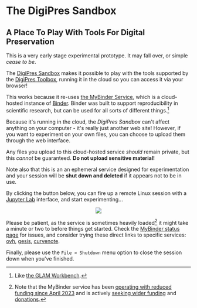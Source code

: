 # The DigiPres Sandbox
## A Place To Play With Tools For Digital Preservation

<div class="warning">

This is a very early stage experimental prototype. It may fall over, or simple _cease to be_.

</div>

The [DigiPres Sandbox](https://github.com/digipres/sandbox) makes it possible to play with the tools supported by the [DigiPres Toolbox](https://github.com/digipres/toolbox), running it in the cloud so you can access it via your browser!

This works because it re-uses [the MyBinder Service](https://mybinder.org/), which is a cloud-hosted instance of [Binder](https://jupyter.org/binder). Binder was built to support reproducibility in scientific research, but can be used for all sorts of different things.[^1]

<div class="caution">

Because it's running in the cloud, the _DigiPres Sandbox_ can't affect anything on your computer - it's really just another web site!  However, if you want to experiment on your own files, you can choose to upload them through the web interface.

Any files you upload to this cloud-hosted service _should_ remain private, but this _cannot_ be guaranteed. __Do not upload sensitive material!__

Note also that this is an an ephemeral service designed for experimentation and your session will be __shut down and deleted__ if it appears not to be in use.

</div>

<div class="tip" label="Launch the DigiPres Sandbox!">

By clicking the button below, you can fire up a remote Linux session with a <a href="https://jupyter.org/">Jupyter Lab</a> interface, and start experimenting...

<p style="text-align: center;">
<a href="https://mybinder.org/v2/gh/digipres/sandbox/master" target="_blank" rel="noopener"><img src="https://mybinder.org/badge_logo.svg" style="max-width: 100%; vertical-align: middle;"></a>
</p>

Please be patient, as the service is sometimes heavily loaded[^2] it might take a minute or two to before things get started. Check the [MyBinder status page](https://mybinder.readthedocs.io/en/latest/about/status.html) for issues, and consider trying these direct links to specific services: [ovh](https://ovh.mybinder.org/v2/gh/digipres/sandbox/master), [gesis](https://notebooks.gesis.org/binder/v2/gh/digipres/sandbox/master), [curvenote](https://binder.curvenote.dev/v2/gh/digipres/sandbox/master).

Finally, please use the `File > Shutdown` menu option to close the session down when you've finished.

</div>

[^1]: Like [the GLAM Workbench](https://glam-workbench.net/using-binder/).

[^2]: Note that the MyBinder service has been [operating with reduced funding since April 2023](https://blog.jupyter.org/mybinder-org-reducing-capacity-c93ccfc6413f) and is actively [seeking wider funding](https://mybinder.readthedocs.io/en/latest/about/support.html) and [donations](https://numfocus.org/donate-to-jupyter).
